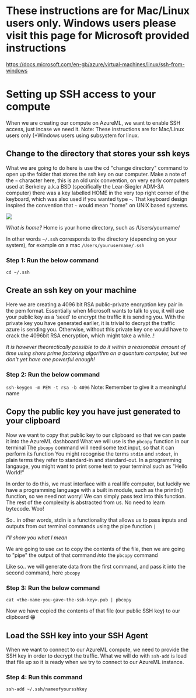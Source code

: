 # These instructions are for Mac/Linux users only. Windows users please visit this page for Microsoft provided instructions


https://docs.microsoft.com/en-gb/azure/virtual-machines/linux/ssh-from-windows

# Setting up SSH access to your compute

When we are creating our compute on AzureML, we want to enable SSH access, just incase we need it.
Note: These instructions are for Mac/Linux users only (+Windows users using subsystem for linux.

## Change to the directory that stores your ssh keys

What we are going to do here is use the cd "change directory" command to open up the folder that stores the ssh key on our computer.
Make a note of the `~` character here, this is an old unix convention, on very early computers used at Berkeley a.k.a BSD (specifically the Lear-Siegler ADM-3A computer) there was a key labelled HOME in the very top right corner of the keyboard, which was also used if you wanted type `~`. That keyboard design inspired the convention that `~` would mean "home" on UNIX based systems. 

![](https://rollmops.files.wordpress.com/2006/04/Lear_Siegler-ADM3A_1805.jpg)

_What is home?_
Home is your home directory, such as /Users/yourname/

In other words `~/.ssh` corresponds to the directory (depending on your system), for example on a mac `/Users/yourusername/.ssh`


### Step 1: Run the below command
`cd ~/.ssh`

## Create an ssh key on your machine

Here we are creating a 4096 bit RSA public-private encryption key pair in the pem format.
Essentially when Microsoft wants to talk to you, it will use your public key as a 'seed' to encrypt the traffic it is sending you. With the private key you have generated earlier, it is trivial to decrypt the traffic azure is sending you. Otherwise, without this private key one would have to crack the 4096bit RSA encryption, which might take a while..!

_It is however theorectically possible to do it within a reasonable amount of time using shors prime factoring algorithm on a quantum computer, but we don't yet have one powerful enough!_

### Step 2: Run the below command

`ssh-keygen -m PEM -t rsa -b 4096` Note: Remember to give it a meaningful name

## Copy the public key you have just generated to your clipboard


Now we want to copy that public key to our clipboard so that we can paste it into the AzureML dashboard
What we will use is the `pbcopy` function in our terminal
The `pbcopy` command will need some text input, so that it can perform its function
You might recognise the terms `stdin` and `stdout`, in plain terms they refer to standard-in and standard-out.
In a programming langauge, you might want to print some text to your terminal such as "Hello World!"

In order to do this, we must interface with a real life computer, but luckily we have a programming language with a built in module, such as the println() function, so we need not worry! We can simply pass text into this function. The rest of the complexity is abstracted from us. No need to learn bytecode. Woo!

So.. in other words, stdin is a functionality that allows us to pass inputs and outputs from out terminal commands using the pipe function `|`

_I'll show you what I mean_

We are going to use `cat` to copy the contents of the file, then we are going to "pipe" the output of that command _into_ the `pbcopy` command

Like so.. we will generate data from the first command, and pass it into the second command, here `pbcopy`

### Step 3: Run the below command
`cat <the-name-you-gave-the-ssh-key>.pub | pbcopy`

Now we have copied the contents of that file (our public SSH key) to our clipboard :grin:

## Load the SSH key into your SSH Agent

When we want to connect to our AzureML compute, we need to provide the SSH key in order to decrypt the traffic. What we will do with `ssh-add` is load that file up so it is ready when we try to connect to our AzureML instance.

### Step 4: Run this command

`ssh-add ~/.ssh/nameofyoursshkey`


